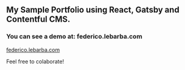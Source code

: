 <h2 align="left">
  My Sample Portfolio using React, Gatsby and Contentful CMS.
</h2>
<h3 align="left">
  You can see a demo at: federico.lebarba.com
</h3>
<a href="https://federico.lebarba.com/" align="left">
  federico.lebarba.com
</a>
<p align="left">
  Feel free to colaborate!
</p>

